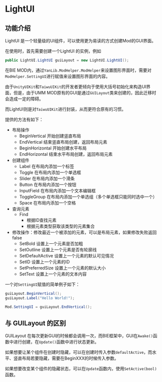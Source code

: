 # LightUI

## 功能介绍

LightUI 是一个轻量级的UI组件，可以使用更为易读的方式创建Mod的GUI界面。

在使用时，首先需要创建一个LightUI 的实例，例如

```csharp
public LightUI.LightUI guiLayout = new LightUI.LightUI();
```

在BIE MOD内，通过`YanLib.ModHelper.ModHelper`来设置图形界面时，需要对`ModHelper.SettingUI`进行赋值来设置图形界面的内容。

由于`UnityUIKit`和`TaiwuUIKit`的开发者更倾向于使用大括号初始化来构造UI界面，但是，由于UMM MOD原有的GUI是通过`GUILayout`类来创建的，因此迁移时会造成一定的障碍。

而LightUI则是对`TaiwuUIKit`进行封装，从而更符合原有的习惯。

提供的方法有如下：

+ 布局操作
  + BeginVertical 开始创建竖直布局
  + EndVertical 结束竖直布局创建，返回布局元素
  + BeginHorizontal 开始创建水平布局
  + EndHorizontal 结束水平布局创建，返回布局元素
+ 创建组件
  + Label 在布局内添加一个标签
  + Toggle 在布局内添加一个单选框
  + Slider 在布局内添加一个滑条
  + Button 在布局内添加一个按钮
  + InputField 在布局内添加一个文本编辑框
  + ToggleGroup 在布局内添加一个单选组（多个单选框只能同时选中一个）
  + Space 在布局内添加一个空格
+ 查询元素
  + Find
    + 根据ID查找元素
    + 根据元素类型获取该类型的元素集合
+ 修改操作：修改最近一个被添加的元素，可以是布局元素，如果修改失败返回 false
  + SetBold 设置上一个元素是否加粗
  + SetOutline 设置上一个元素是否有轮廓线
  + SetDefaultActive 设置上一个元素的默认可见情况
  + SetID 设置上一个元素的ID
  + SetPreferredSize 设置上一个元素的默认大小
  + SetText 设置上一个元素的文本内容



一个对`SettingUI`赋值的简单例子如下：

```csharp
guiLayout.BeginVertical();
guiLayout.Label("Hello World!");

Mod.SettingUI = guiLayout.EndVertical();
```

## 与 GUILayout 的区别

GUILayout 在每次更新GUI的时候都会调用一次，而BIE框架中，GUI在`Awake()`函数中进行创建，在`Update()`函数中进行状态更新。

如果想要让某个组件在创建时隐藏，可以在创建时传入参数`defaultActive`，而水平、竖直布局若要隐藏，需要在BeginXXX的时候传入参数。

如果想要改变某个组件的隐藏状态，可以在`Update`函数内，使用`SetActive(bool)`函数。